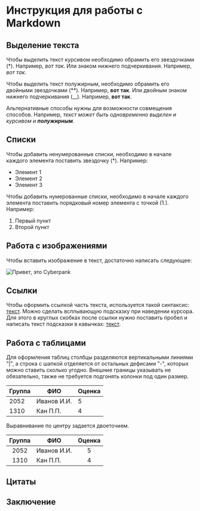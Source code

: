 # Инструкция для работы с Markdown

## Выделение текста

Чтобы выделить текст курсивом необходимо обрамить его звездочками (*). Например, *вот так*. Или знаком нижнего подчеркивания. Например, _вот так_.

Чтобы выделить текст полужирным, необходимо обрамить его двойными звездочками (**). Например, **вот так**. Или двойным знаком нижнего подчеркивания (__). Например, __вот так__.

Альтернативные способы нужны для возможности совмещения способов. Например, _текст может быть одновременно выделен и курсивом и **полужирным**_.

## Списки

Чтобы добавить ненумерованные списки, необходимо в начале каждого элемента поставить звездочку (*). Например:
* Элемент 1
* Элемент 2
* Элемент 3

Чтобы добавить нумерованные списки, необходимо в начале каждого элемента поставить порядковый номер элемента с точкой (1.). Например:
1. Первый пункт
2. Второй пункт

## Работа с изображениями

Чтобы вставить изображение в текст, достаточно написать следующее:

![Привет, это Cyberpank](photomode_18112022_230004.png)

## Ссылки

Чтобы оформить ссылкой часть текста, используется такой синтаксис: [текст](https://ru.wikipedia.org/wiki/Markdown). Можно сделать всплывающую подсказку при наведении курсора. Для этого в круглых скобках после ссылки нужно поставить пробел и написать текст подсказки в кавычках: [текст](https://ru.wikipedia.org/wiki/Markdown "Ссылка на Википедию").


## Работа с таблицами

Для оформления таблиц столбцы разделяются вертикальными линиями "|", а строка с шапкой отделяется от остальных дефисами "-", которых можно ставить сколько угодно. Внешние границы указывать не обязательно, также не требуется подгонять колонки под один размер.

Группа|ФИО|Оценка
-|---|-----
2052|Иванов И.И.|5
1310|Кан П.П.|4

Выравнивание по центру задается двоеточием.

Группа|ФИО|Оценка
:-:|---|:-----:
2052|Иванов И.И.|5
1310|Кан П.П.|4

## Цитаты

## Заключение